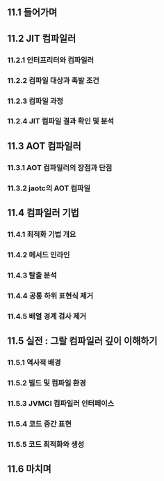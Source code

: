 ## 11.1 들어가며

## 11.2 JIT 컴파일러

### 11.2.1 인터프리터와 컴파일러

### 11.2.2 컴파일 대상과 촉발 조건

### 11.2.3 컴파일 과정

### 11.2.4 JIT 컴파일 결과 확인 및 분석

## 11.3 AOT 컴파일러

### 11.3.1 AOT 컴파일러의 장점과 단점

### 11.3.2 jaotc의 AOT 컴파일

## 11.4 컴파일러 기법

### 11.4.1 최적화 기법 개요

### 11.4.2 메서드 인라인

### 11.4.3 탈출 분석

### 11.4.4 공통 하위 표현식 제거

### 11.4.5 배열 경계 검사 제거

## 11.5 실전 : 그랄 컴파일러 깊이 이해하기

### 11.5.1 역사적 배경

### 11.5.2 빌드 및 컴파일 환경

### 11.5.3 JVMCI 컴파일러 인터페이스

### 11.5.4 코드 중간 표현

### 11.5.5 코드 최적화와 생성

## 11.6 마치며
